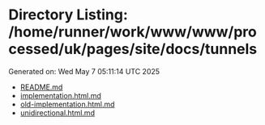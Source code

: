 # Directory Listing: /home/runner/work/www/www/processed/uk/pages/site/docs/tunnels
Generated on: Wed May  7 05:11:14 UTC 2025

- [README.md](README.md)
- [implementation.html.md](implementation.html.md)
- [old-implementation.html.md](old-implementation.html.md)
- [unidirectional.html.md](unidirectional.html.md)
